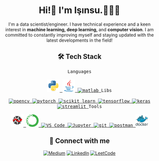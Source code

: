 <h1 align="center">Hi!👋 I'm Işınsu.👩🏼‍💻</h1>
<div align="center">
 I'm a data scientist/engineer. I have technical experience and a keen interest in <b>machine learning, deep learning, </b>and <b>computer vision</b>. I am committed to constantly improving myself and staying updated with the latest developments in the field!
</div>



<h2 align="center">🛠️ Tech Stack</h2>
<div align="center">
 <kbd>
 <kbd>Languages</kbd>
 <br><br>
 <a href="https://www.python.org" target="_blank"> <img src="https://raw.githubusercontent.com/devicons/devicon/master/icons/python/python-original.svg" alt="python" width="40" height="40"/> </a>
 <a href="https://www.java.com" target="_blank"> <img src="https://raw.githubusercontent.com/devicons/devicon/master/icons/java/java-original.svg" alt="java" width="40" height="40"/> </a>
 <a href="https://www.mathworks.com/products/matlab.html" target="_blank"> <img src="https://upload.wikimedia.org/wikipedia/commons/2/21/Matlab_Logo.png" alt="matlab" width="40" height="40"/> </a>
</kbd>
 
 
 <kbd>
 <kbd>Libs</kbd>
 <br><br>
  <a href="https://opencv.org/" target="_blank"> <img src="https://www.vectorlogo.zone/logos/opencv/opencv-icon.svg" alt="opencv" width="40" height="40"/> </a>
  <a href="https://pytorch.org/" target="_blank"> <img src="https://www.vectorlogo.zone/logos/pytorch/pytorch-icon.svg" alt="pytorch" width="40" height="40"/> </a> 
  <a href="https://scikit-learn.org/" target="_blank"> <img src="https://upload.wikimedia.org/wikipedia/commons/0/05/Scikit_learn_logo_small.svg" alt="scikit_learn" width="40" height="40"/> </a> 
  <a href="https://www.tensorflow.org" target="_blank"> <img src="https://www.vectorlogo.zone/logos/tensorflow/tensorflow-icon.svg" alt="tensorflow" width="40" height="40"/> </a> 
  <a href="https://keras.io/api/" target="_blank"> <img src="https://upload.wikimedia.org/wikipedia/commons/a/ae/Keras_logo.svg" alt="keras" width="40" height="40"/> </a>
  <a href="https://streamlit.io/" target="_blank"> <img src="https://pbs.twimg.com/profile_images/1366779897423810562/kn7ucNPv_400x400.png" alt="streamlit" width="40" height="40"/> </a>
</kbd>

<kbd>
    <kbd>Tools</kbd>
    <br><br>
     <a href="https://www.spyder-ide.org/" target="_blank"> <img src="https://raw.githubusercontent.com/spyder-ide/spyder/bd43f60f877b06be586008e01c22f04f6ba44320/img_src/spyder.svg" alt="Spyder" width="40" height="40"/> </a>
    <a href="https://www.anaconda.com/" target="_blank"> <img src="https://raw.githubusercontent.com/devicons/devicon/1119b9f84c0290e0f0b38982099a2bd027a48bf1/icons/anaconda/anaconda-original.svg" alt="Anaconda" width="40" height="40"/> </a>
    <a href="https://code.visualstudio.com/" target="_blank"> <img src="https://cdn.jsdelivr.net/gh/devicons/devicon/icons/vscode/vscode-original.svg" alt="VS Code" width="40" height="40"/> </a>
    <a href="https://jupyter.org/" target="_blank"> <img src="https://cdn.jsdelivr.net/gh/devicons/devicon/icons/jupyter/jupyter-original.svg" alt="Jupyter" width="40" height="40"/> </a>
    <a href="https://git-scm.com/" target="_blank"> <img src="https://www.vectorlogo.zone/logos/git-scm/git-scm-icon.svg" alt="git" width="40" height="40"/> </a>
    <a href="https://postman.com" target="_blank"> <img src="https://www.vectorlogo.zone/logos/getpostman/getpostman-icon.svg" alt="postman" width="40" height="40"/> </a>
    <a href="https://www.docker.com/" target="_blank"> <img src="https://raw.githubusercontent.com/devicons/devicon/master/icons/docker/docker-original-wordmark.svg" alt="docker" width="40" height="40"/> </a>

</kbd>

</div>




<h2 align="center">🔗  Connect with me</h2>
<div align="center">
<a href="https://medium.com/@isinsuarici" target="_blank"><img alt="Medium" src="https://img.shields.io/badge/medium-%2312100E.svg?&style=for-the-badge&logo=medium&logoColor=white" /></a>
<a href="https://www.linkedin.com/in/isinsuarici/" target="_blank"><img alt="LinkedIn" src="https://img.shields.io/badge/LinkedIn-0077B5?style=for-the-badge&logo=linkedin&logoColor=white" /></a>
<a href="https://leetcode.com/isinsarici/" target="_blank"><img alt="LeetCode" src="https://img.shields.io/badge/LeetCode-000000?style=for-the-badge&logo=LeetCode&logoColor=" /></a>
</div>
